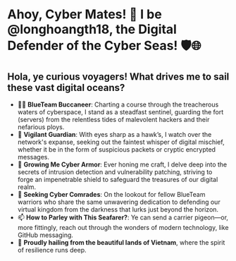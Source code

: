 # Ahoy, Cyber Mates! 👋 I be @longhoangth18, the Digital Defender of the Cyber Seas! 🛡️🌐

## Hola, ye curious voyagers! What drives me to sail these vast digital oceans?

- 🏴‍☠️ **BlueTeam Buccaneer**: Charting a course through the treacherous waters of cyberspace, I stand as a steadfast sentinel, guarding the fort (servers) from the relentless tides of malevolent hackers and their nefarious ploys.
- 👀 **Vigilant Guardian**: With eyes sharp as a hawk’s, I watch over the network's expanse, seeking out the faintest whisper of digital mischief, whether it be in the form of suspicious packets or cryptic encrypted messages.
- 🌱 **Growing Me Cyber Armor**: Ever honing me craft, I delve deep into the secrets of intrusion detection and vulnerability patching, striving to forge an impenetrable shield to safeguard the treasures of our digital realm.
- 💞️ **Seeking Cyber Comrades**: On the lookout for fellow BlueTeam warriors who share the same unwavering dedication to defending our virtual kingdom from the darkness that lurks just beyond the horizon.
- 📫 **How to Parley with This Seafarer?**: Ye can send a carrier pigeon—or, more fittingly, reach out through the wonders of modern technology, like GitHub messaging.
- 💞️ **Proudly hailing from the beautiful lands of Vietnam**, where the spirit of resilience runs deep.
